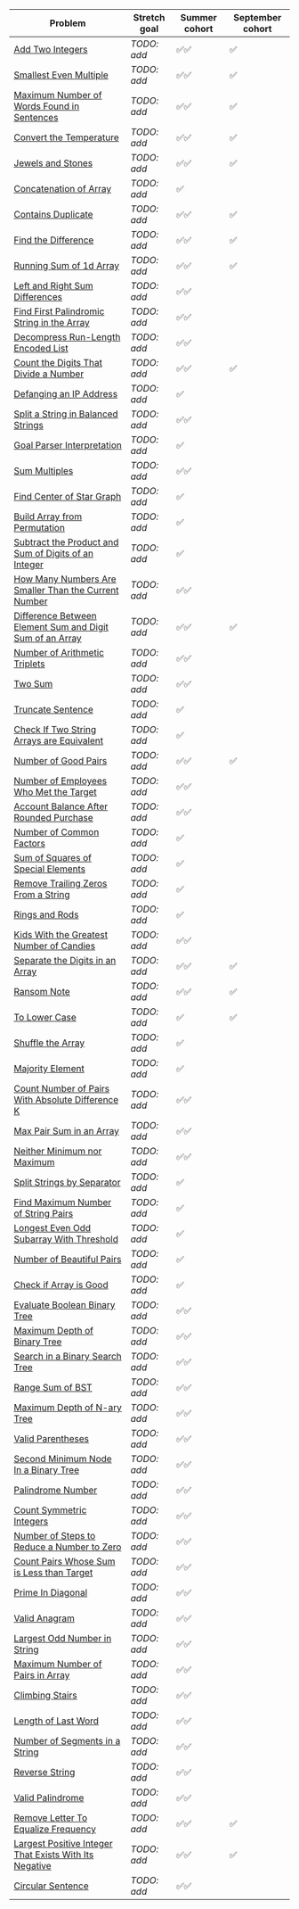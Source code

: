 |Problem|Stretch goal|Summer cohort|September cohort|
|-|-|-|-|
|[Add Two Integers](https://leetcode.com/problems/add-two-integers/)|_TODO: add_|✅✅|✅|
|[Smallest Even Multiple](https://leetcode.com/problems/smallest-even-multiple/)|_TODO: add_|✅✅|✅|
|[Maximum Number of Words Found in Sentences](https://leetcode.com/problems/maximum-number-of-words-found-in-sentences/)|_TODO: add_|✅✅|✅|
|[Convert the Temperature](https://leetcode.com/problems/convert-the-temperature/)|_TODO: add_|✅✅|✅|
|[Jewels and Stones](https://leetcode.com/problems/jewels-and-stones/)|_TODO: add_|✅✅|✅|
|[Concatenation of Array](https://leetcode.com/problems/concatenation-of-array/)|_TODO: add_|✅||
|[Contains Duplicate](https://leetcode.com/problems/contains-duplicate/)|_TODO: add_|✅✅|✅|
|[Find the Difference](https://leetcode.com/problems/find-the-difference/)|_TODO: add_|✅✅|✅|
|[Running Sum of 1d Array](https://leetcode.com/problems/running-sum-of-1d-array/)|_TODO: add_|✅✅|✅|
|[Left and Right Sum Differences](https://leetcode.com/problems/left-and-right-sum-differences/)|_TODO: add_|✅✅||
|[Find First Palindromic String in the Array](https://leetcode.com/problems/find-first-palindromic-string-in-the-array/)|_TODO: add_|✅✅||
|[Decompress Run-Length Encoded List](https://leetcode.com/problems/decompress-run-length-encoded-list/)|_TODO: add_|✅✅||
|[Count the Digits That Divide a Number](https://leetcode.com/problems/count-the-digits-that-divide-a-number/)|_TODO: add_|✅✅|✅|
|[Defanging an IP Address](https://leetcode.com/problems/defanging-an-ip-address/)|_TODO: add_|✅||
|[Split a String in Balanced Strings](https://leetcode.com/problems/split-a-string-in-balanced-strings/)|_TODO: add_|✅✅||
|[Goal Parser Interpretation](https://leetcode.com/problems/goal-parser-interpretation/)|_TODO: add_|✅||
|[Sum Multiples](https://leetcode.com/problems/sum-multiples/)|_TODO: add_|✅✅||
|[Find Center of Star Graph](https://leetcode.com/problems/find-center-of-star-graph/)|_TODO: add_|✅||
|[Build Array from Permutation](https://leetcode.com/problems/build-array-from-permutation/)|_TODO: add_|✅||
|[Subtract the Product and Sum of Digits of an Integer](https://leetcode.com/problems/subtract-the-product-and-sum-of-digits-of-an-integer/)|_TODO: add_|✅||
|[How Many Numbers Are Smaller Than the Current Number](https://leetcode.com/problems/how-many-numbers-are-smaller-than-the-current-number/)|_TODO: add_|✅✅||
|[Difference Between Element Sum and Digit Sum of an Array](https://leetcode.com/problems/difference-between-element-sum-and-digit-sum-of-an-array/)|_TODO: add_|✅✅|✅|
|[Number of Arithmetic Triplets](https://leetcode.com/problems/number-of-arithmetic-triplets/)|_TODO: add_|✅✅||
|[Two Sum](https://leetcode.com/problems/two-sum/)|_TODO: add_|✅✅||
|[Truncate Sentence](https://leetcode.com/problems/truncate-sentence/)|_TODO: add_|✅||
|[Check If Two String Arrays are Equivalent](https://leetcode.com/problems/check-if-two-string-arrays-are-equivalent/)|_TODO: add_|✅||
|[Number of Good Pairs](https://leetcode.com/problems/number-of-good-pairs/)|_TODO: add_|✅✅|✅|
|[Number of Employees Who Met the Target](https://leetcode.com/problems/number-of-employees-who-met-the-target/)|_TODO: add_|✅✅||
|[Account Balance After Rounded Purchase](https://leetcode.com/problems/account-balance-after-rounded-purchase/)|_TODO: add_|✅✅||
|[Number of Common Factors](https://leetcode.com/problems/number-of-common-factors/)|_TODO: add_|✅||
|[Sum of Squares of Special Elements](https://leetcode.com/problems/sum-of-squares-of-special-elements/)|_TODO: add_|✅||
|[Remove Trailing Zeros From a String](https://leetcode.com/problems/remove-trailing-zeros-from-a-string/)|_TODO: add_|✅||
|[Rings and Rods](https://leetcode.com/problems/rings-and-rods/)|_TODO: add_|✅||
|[Kids With the Greatest Number of Candies](https://leetcode.com/problems/kids-with-the-greatest-number-of-candies/)|_TODO: add_|✅✅||
|[Separate the Digits in an Array](https://leetcode.com/problems/separate-the-digits-in-an-array/)|_TODO: add_|✅✅|✅|
|[Ransom Note](https://leetcode.com/problems/ransom-note/)|_TODO: add_|✅✅|✅|
|[To Lower Case](https://leetcode.com/problems/to-lower-case/)|_TODO: add_|✅|✅|
|[Shuffle the Array](https://leetcode.com/problems/shuffle-the-array/)|_TODO: add_|✅||
|[Majority Element](https://leetcode.com/problems/majority-element/)|_TODO: add_|✅||
|[Count Number of Pairs With Absolute Difference K](https://leetcode.com/problems/count-number-of-pairs-with-absolute-difference-k/)|_TODO: add_|✅✅||
|[Max Pair Sum in an Array](https://leetcode.com/problems/max-pair-sum-in-an-array/)|_TODO: add_|✅✅||
|[Neither Minimum nor Maximum](https://leetcode.com/problems/neither-minimum-nor-maximum/)|_TODO: add_|✅✅||
|[Split Strings by Separator](https://leetcode.com/problems/split-strings-by-separator/)|_TODO: add_|✅||
|[Find Maximum Number of String Pairs](https://leetcode.com/problems/find-maximum-number-of-string-pairs/)|_TODO: add_|✅||
|[Longest Even Odd Subarray With Threshold](https://leetcode.com/problems/longest-even-odd-subarray-with-threshold/)|_TODO: add_|✅||
|[Number of Beautiful Pairs](https://leetcode.com/problems/number-of-beautiful-pairs/)|_TODO: add_|✅||
|[Check if Array is Good](https://leetcode.com/problems/check-if-array-is-good/)|_TODO: add_|✅||
|[Evaluate Boolean Binary Tree](https://leetcode.com/problems/evaluate-boolean-binary-tree/)|_TODO: add_|✅✅||
|[Maximum Depth of Binary Tree](https://leetcode.com/problems/maximum-depth-of-binary-tree/)|_TODO: add_|✅✅||
|[Search in a Binary Search Tree](https://leetcode.com/problems/search-in-a-binary-search-tree/)|_TODO: add_|✅✅||
|[Range Sum of BST](https://leetcode.com/problems/range-sum-of-bst/)|_TODO: add_|✅✅||
|[Maximum Depth of N-ary Tree](https://leetcode.com/problems/maximum-depth-of-n-ary-tree/)|_TODO: add_|✅✅||
|[Valid Parentheses](https://leetcode.com/problems/valid-parentheses/)|_TODO: add_|✅✅||
|[Second Minimum Node In a Binary Tree](https://leetcode.com/problems/second-minimum-node-in-a-binary-tree/)|_TODO: add_|✅✅||
|[Palindrome Number](https://leetcode.com/problems/palindrome-number/)|_TODO: add_|✅✅||
|[Count Symmetric Integers](https://leetcode.com/problems/count-symmetric-integers/)|_TODO: add_|✅✅||
|[Number of Steps to Reduce a Number to Zero](https://leetcode.com/problems/number-of-steps-to-reduce-a-number-to-zero/)|_TODO: add_|✅✅||
|[Count Pairs Whose Sum is Less than Target](https://leetcode.com/problems/count-pairs-whose-sum-is-less-than-target/)|_TODO: add_|✅✅||
|[Prime In Diagonal](https://leetcode.com/problems/prime-in-diagonal/)|_TODO: add_|✅✅||
|[Valid Anagram](https://leetcode.com/problems/valid-anagram/)|_TODO: add_|✅✅||
|[Largest Odd Number in String](https://leetcode.com/problems/largest-odd-number-in-string/)|_TODO: add_|✅✅||
|[Maximum Number of Pairs in Array](https://leetcode.com/problems/maximum-number-of-pairs-in-array/)|_TODO: add_|✅✅||
|[Climbing Stairs](https://leetcode.com/problems/climbing-stairs/)|_TODO: add_|✅✅||
|[Length of Last Word](https://leetcode.com/problems/length-of-last-word/)|_TODO: add_|✅✅||
|[Number of Segments in a String](https://leetcode.com/problems/number-of-segments-in-a-string/)|_TODO: add_|✅✅||
|[Reverse String](https://leetcode.com/problems/reverse-string/)|_TODO: add_|✅✅||
|[Valid Palindrome](https://leetcode.com/problems/valid-palindrome/)|_TODO: add_|✅✅||
|[Remove Letter To Equalize Frequency](https://leetcode.com/problems/remove-letter-to-equalize-frequency/)|_TODO: add_|✅✅|✅|
|[Largest Positive Integer That Exists With Its Negative](https://leetcode.com/problems/largest-positive-integer-that-exists-with-its-negative/)|_TODO: add_|✅✅|✅|
|[Circular Sentence](https://leetcode.com/problems/circular-sentence/)|_TODO: add_|✅✅||
